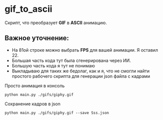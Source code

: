 
# gif_to_ascii
Скрипт, что преобразует **GIF** в **ASCII** анимацию. 
## Важное уточнение:
- На 81ой строке можно выбрать **FPS** для вашей анимации. Я оставил 22.
- Большая часть кода тут была сгенерирована через ИИ. 
- Большую часть кода я тут не понимаю
- Выкладываю для таких же бедолаг, как и я, что не смогли найти простого рабочего скрипта для генерации json файла с кадрами

Просто анимация в консоль
```
python main.py ./gifs/giphy.gif
```

Сохранение кадров в json
```
python main.py ./gifs/giphy.gif --save Sss.json
```
